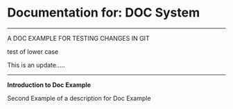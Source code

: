 # Documentation for: DOC System

---

A DOC EXAMPLE FOR TESTING CHANGES IN GIT

test of lower case 

This is an update.....

---

**Introduction to Doc Example**

Second Example of a description for Doc Example
